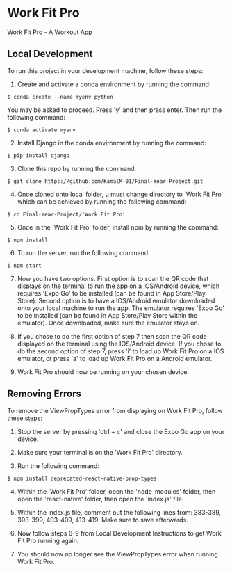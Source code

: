 # Work Fit Pro

Work Fit Pro - A Workout App

## Local Development

To run this project in your development machine, follow these steps:


1. Create and activate a conda environment by running the command: 

```console
$ conda create --name myenv python
```

You may be asked to proceed. Press 'y' and then press enter. Then run the following command: 

```console
$ conda activate myenv
```


2. Install Django in the conda environment by running the command: 

```console
$ pip install django
```


3. Clone this repo by running the command: 

```console
$ git clone https://github.com/KamalM-01/Final-Year-Project.git
```


4. Once cloned onto local folder, u must change directory to 'Work Fit Pro' which can be achieved by running the following command: 

```console
$ cd Final-Year-Project/'Work Fit Pro'
```


5. Once in the 'Work Fit Pro' folder, install npm by running the command: 

```console
$ npm install
```


6. To run the server, run the following command: 

```console
$ npm start
```


7. Now you have two options. First option is to scan the QR code that displays on the terminal to run the app on a IOS/Android device, which requires 'Expo Go' to be installed (can be found in App Store/Play Store). Second option is to have a IOS/Android emulator downloaded onto your local machine to run the app. The emulator requires 'Expo Go' to be installed (can be found in App Store/Play Store within the emulator). Once downloaded, make sure the emulator stays on. 


8. If you chose to do the first option of step 7 then scan the QR code displayed on the terminal using the IOS/Android device. If you chose to do the second option of step 7, press 'i' to load up Work Fit Pro on a IOS emulator, or press 'a' to load up Work Fit Pro on a Android emulator. 


9. Work Fit Pro should now be running on your chosen device. 


## Removing Errors

To remove the ViewPropTypes error from displaying on Work Fit Pro, follow these steps:


1. Stop the server by pressing 'ctrl + c' and close the Expo Go app on your device. 


2. Make sure your terminal is on the 'Work Fit Pro' directory. 


3. Run the following command:

```console
$ npm install deprecated-react-native-prop-types
```

4. Within the 'Work Fit Pro' folder, open the 'node_modules' folder, then open the 'react-native' folder, then open the 'index.js' file. 


5. Within the index.js file, comment out the following lines from: 383-389, 393-399, 403-409, 413-419. Make sure to save afterwards. 


6. Now follow steps 6-9 from Local Development Instructions to get Work Fit Pro running again. 


7. You should now no longer see the ViewPropTypes error when running Work Fit Pro.  


